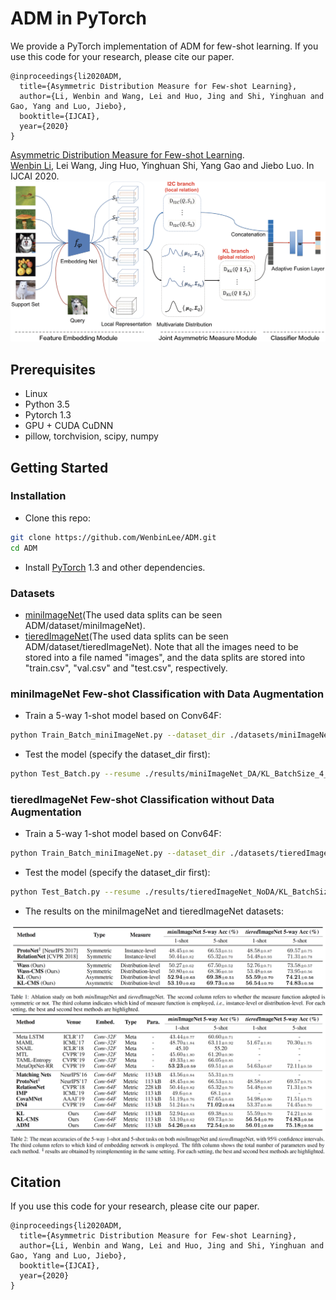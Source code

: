# ADM in PyTorch

We provide a PyTorch implementation of ADM for few-shot learning. 
If you use this code for your research, please cite our paper.
```
@inproceedings{li2020ADM,
  title={Asymmetric Distribution Measure for Few-shot Learning},
  author={Li, Wenbin and Wang, Lei and Huo, Jing and Shi, Yinghuan and Gao, Yang and Luo, Jiebo},
  booktitle={IJCAI},
  year={2020}
}
```
[Asymmetric Distribution Measure for Few-shot Learning](https://www.ijcai.org/Proceedings/2020/0409.pdf).<br> 
[Wenbin Li](https://cs.nju.edu.cn/liwenbin/), Lei Wang, Jing Huo, Yinghuan Shi, Yang Gao and Jiebo Luo. In IJCAI 2020.<br> 
<img src='imgs/Flowchart.bmp' width=600/>


## Prerequisites
- Linux
- Python 3.5
- Pytorch 1.3
- GPU + CUDA CuDNN
- pillow, torchvision, scipy, numpy

## Getting Started
### Installation

- Clone this repo:
```bash
git clone https://github.com/WenbinLee/ADM.git
cd ADM
```

- Install [PyTorch](http://pytorch.org) 1.3 and other dependencies.

### Datasets
- [miniImageNet](https://www.dropbox.com/sh/6yd1ygtyc3yd981/AABVeEqzC08YQv4UZk7lNHvya?dl=0)(The used data splits can be seen ADM/dataset/miniImageNet). 
- [tieredImageNet](https://www.dropbox.com/sh/6yd1ygtyc3yd981/AABVeEqzC08YQv4UZk7lNHvya?dl=0)(The used data splits can be seen ADM/dataset/tieredImageNet).
  Note that all the images need to be stored into a file named "images", and the data splits are stored into "train.csv", "val.csv" and "test.csv", respectively.


###  miniImageNet Few-shot Classification with Data Augmentation
- Train a 5-way 1-shot model based on Conv64F:
```bash
python Train_Batch_miniImageNet.py --dataset_dir ./datasets/miniImageNet --method_name KL --way_num 5 --shot_num 1
```
- Test the model (specify the dataset_dir first):
```bash
python Test_Batch.py --resume ./results/miniImageNet_DA/KL_BatchSize_4_Conv64F_miniImageNet_5Way_1Shot/model_best.pth.tar --data_name miniImageNet --method_name KL --way_num 5 --shot_num 1
```

###  tieredImageNet Few-shot Classification without Data Augmentation
- Train a 5-way 1-shot model based on Conv64F:
```bash
python Train_Batch_miniImageNet.py --dataset_dir ./datasets/tieredImageNet --method_name KL --way_num 5 --shot_num 1
```
- Test the model (specify the dataset_dir first):
```bash
python Test_Batch.py --resume ./results/tieredImageNet_NoDA/KL_BatchSize_4_Conv64F_tieredImageNet_5Way_1Shot/model_best.pth.tar --data_name miniImageNet --method_name KL --way_num 5 --shot_num 1
```

- The results on the miniImageNet and tieredImageNet datasets: 
<img src='imgs/Results1.png' align="center" width=900>
<img src='imgs/Results2.png' align="center" width=900>



## Citation
If you use this code for your research, please cite our paper.
```
@inproceedings{li2020ADM,
  title={Asymmetric Distribution Measure for Few-shot Learning},
  author={Li, Wenbin and Wang, Lei and Huo, Jing and Shi, Yinghuan and Gao, Yang and Luo, Jiebo},
  booktitle={IJCAI},
  year={2020}
}
```
